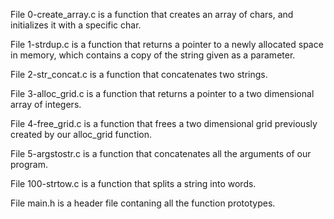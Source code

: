 File 0-create_array.c is a function that creates an array of chars, and initializes it with a specific char.

File 1-strdup.c is a function that returns a pointer to a newly allocated space in memory, which contains a copy of the string given as a parameter.

File 2-str_concat.c is a function that concatenates two strings.

File 3-alloc_grid.c is a function that returns a pointer to a two dimensional array of integers.

File 4-free_grid.c is a function that frees a two dimensional grid previously created by our alloc_grid function.

File 5-argstostr.c is a function that concatenates all the arguments of our program.

File 100-strtow.c is a function that splits a string into words.

File main.h is a header file contaning all the function prototypes.
